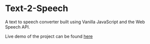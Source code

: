 # Text-2-Speech

A text to speech converter built using Vanilla JavaScript and the Web Speech API.

Live demo of the project can be found [here]()
